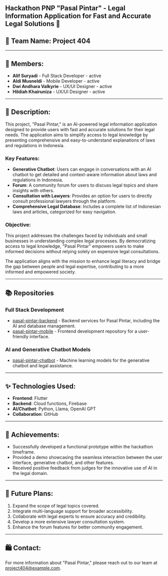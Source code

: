 ## Hackathon PNP "Pasal Pintar" - Legal Information Application for Fast and Accurate Legal Solutions 📢

## 👋 Team Name: Project 404

---

## 👋 Members:

- **Alif Suryadi** - Full Stack Developer - active
- **Aldi Musneldi** - Mobile Developer - active
- **Dwi Andhara Valkyrie** - UX/UI Designer - active
- **Hildiah Khairuniza** - UX/UI Designer - active

---

## 🎥 Description:

This project, "Pasal Pintar," is an AI-powered legal information application designed to provide users with fast and accurate solutions for their legal needs. The application aims to simplify access to legal knowledge by presenting comprehensive and easy-to-understand explanations of laws and regulations in Indonesia.

### Key Features:

- **Generative Chatbot**: Users can engage in conversations with an AI chatbot to get detailed and context-aware information about laws and regulations in Indonesia.
- **Forum**: A community forum for users to discuss legal topics and share insights with others.
- **Consultation with Lawyers**: Provides an option for users to directly consult professional lawyers through the platform.
- **Comprehensive Legal Database**: Includes a complete list of Indonesian laws and articles, categorized for easy navigation.

### Objective:

This project addresses the challenges faced by individuals and small businesses in understanding complex legal processes. By democratizing access to legal knowledge, "Pasal Pintar" empowers users to make informed decisions without relying solely on expensive legal consultations.

The application aligns with the mission to enhance legal literacy and bridge the gap between people and legal expertise, contributing to a more informed and empowered society.

---

## 📚 Repositories

### Full Stack Development

- [pasal-pintar-backend](https://github.com/Project404-PasalPintar/pasalpintar-backend) - Backend services for Pasal Pintar, including the AI and database management.
- [pasal-pintar-mobile](https://github.com/Project404-PasalPintar/pasalpintar-mobile) - Frontend development repository for a user-friendly interface.

### AI and Generative Chatbot Models

- [pasal-pintar-chatbot](https://github.com/Project404-PasalPintar/pasalpintar-chatbot) - Machine learning models for the generative chatbot and legal assistance.

---

## ✨ Technologies Used:

- **Frontend**: Flutter
- **Backend**: Cloud functions, Firebase
- **AI/Chatbot**: Python, Llama, OpenAI GPT
- **Collaboration**: GitHub

---

## 🎉 Achievements:

- Successfully developed a functional prototype within the hackathon timeframe.
- Provided a demo showcasing the seamless interaction between the user interface, generative chatbot, and other features.
- Received positive feedback from judges for the innovative use of AI in the legal domain.

---

## 🚀 Future Plans:

1. Expand the scope of legal topics covered.
2. Integrate multi-language support for broader accessibility.
3. Collaborate with legal experts to ensure accuracy and credibility.
4. Develop a more extensive lawyer consultation system.
5. Enhance the forum features for better community engagement.

---

## 🛍️ Contact:

For more information about "Pasal Pintar," please reach out to our team at [project404@example.com](mailto:project404@example.com).

